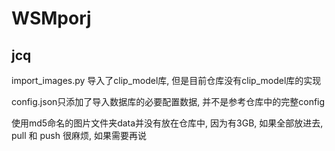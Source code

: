 # WSMporj
## jcq
import_images.py 导入了clip_model库, 但是目前仓库没有clip_model库的实现

config.json只添加了导入数据库的必要配置数据, 并不是参考仓库中的完整config

使用md5命名的图片文件夹data并没有放在仓库中, 因为有3GB, 如果全部放进去, pull 和 push 很麻烦, 如果需要再说